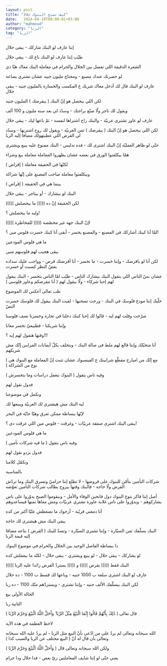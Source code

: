 ```yaml
---
layout: post
title: "كيف تصبح البنوك حلالا"
date:   2024-04-10T00:00:01+03:00
author: "mahmoud"
category: "الربا"
tag: "الربا"
---
```



إنتا عارف لو البنك شاركك - يبقى حلال

طيّب إنتا عارف لو البنك باع لك - يبقى حلال




الشعرة الدقيقة اللي تفصل بين الحلال والحرام في معاملة
البنك معاك هيّا دي




لو حضرتك عندك مصنع - ومحتاج مليون جنيه عشان تشتري
بضاعة

عارف لو البنك قال لك أدخل معاك شريك ع المكسب والخسارة
بالمليون جنيه - يبقى حلال

لكن اللي بيحصل هو إنّ البنك ( بيقرضك ) المليون
جنيه

ويقول لك تاجر ولّا صنّع براحتك - وسدّد لي بعد سنة مليون و
100 ألف




عارف لو عاوز تشتري عربيّة - والبنك راح اشتراها لنفسه - ثمّ
باعها ليك - يبقى حلال

لكن اللي بيحصل هو إنّ البنك ( بيقرضك ) ثمن العربيّة -
ويقول لك روح اشتريها - وسدّد لي القرض اللي عطيتهولك مضافا إليه
الربا




حتّى لو ظاهر العمليّة إنّ البنك اشترى لك - فده تدليس -
البنك ممنوع عليه يبيع ويشتري

همّا بيكلفتوا الورق في بعضه عشان يظهروا المعاملة معاملة
بيع وشراء

لكنّها في الحقيقة معاملة ( إقراض )

وبيكلفتوا معاملة صاحب المصنع على إنّها شراكة

بينما هي في الحقيقة ( إقراض )




البنك لو بيشارك - أو بيتاجر - يبقى حلال

لكن الحقيقة إنّ ده ((((( ما بيحصلش )))))

وليه ما بيحصلش ؟!

لإنّ البنك جهة غير مخصّصة ((((( للمخاطرة )))))




لمّا أنا كبنك أشاركك في المصنع - والمصنع يخسر - أبقى أنا
كبنك خسرت فلوس مين ؟!

ما هي فلوس المودعين

يبقى هجيب لهم فلوسهم منين




لكن أنا لو باقرضك - وإنتا خسرت - ما تخسر - أنا أقرضتك
قرض - وواجب عليك سداده بغضّ النظر كسبت أو خسرت




عشان بسّ الناس اللي بتقول البنك بيشارك الناس - طيّب لمّا
الناس بتخسر - البنك بيقول لهم إحنا شركاء - ولّا بيقول لهم ( أنا مقرضكم
وعاوز فلوسي )




طب تعالى أعكس لك الموضوع

خلّيك إنتا مودع فلوسك في البنك - ورحت تسحبها - لقيت البنك
بيقول لك فلوسك خسرت النصّ

صرّخت وقلت لهم ليه - قالوا لك إحنا كبنك دخلنا في تجارة
وخسرنا نصف فلوسنا

وإنتا شريكنا - فطبيعيّ تخسر معانا

وقتها هتقول لهم إيه ؟!!!




أنا متخيّلك وإنتا قالع لهم ملط في صالة البنك - وبتحلف بكلّ
أيمانات المرابين إنّك مش شريكهم

مع إنّك من امبارح مقطّع شرايينك ع الفيسبوك عشان تثبت إنّ
المعاملة مع البنوك هي ( نوع من الشراكة )




وفيه ناس بتقول ( البنوك بتعمل دراسات وما بتخسرش )

فدول نقول لهم

ونكمل في موضوعنا




ليه البنك مش هيشتري لك العربيّة ويبيعها لك

لإنّها ببساطة ممكن تغرق وهيّا جايّة في البحر

يبقى البنك اشترى صفقة عربيّات - وغرقت - فلوس مين اللي
غرقت دي ؟!

ما هي فلوس المودعين




وفيه ناس بتقول ( ما فيه شركات تأمين )

فدول بردو نقول لهم

ونكمّل كلامنا




بالمناسبة

شركات التأمين بتأمّن للبنوك على قروضها - لا تطلع إنتا
حراميّ وتسرق البنك وما تردّش القرض ولّا حاجة - فالبنك وقتها بيروح يطالب
شركات التأمين تعوّضه




أصل إنتا فاكر بتوع البنوك دول فاتحين الوفاء والأمل -
وبيقوموا الصبح يدوّروا على ناس يشاركوهم - ويدوّروا على ناس غلابة عاوزة
تشتري عربيّات ومش معاها تمنها فيساعدوهم

أنا دمعتي قريّبة - أرجوك ما تضغطش عليّا أكتر من كده




يبقى البنك مش هيشتري لك حاجة

البنك يسلّفك ثمن السيّارة - وإنتا تشتري السيّارة - وتسدّ
للبنك ( القرض ) بتاعه مضافا إليه قيمة الربا




دا ببساطة الفاصل الوحيد بين الحلال والحرام في موضوع
البنوك

لو يشاركك - يبقى حلال - لو يبيع ويشتري - يبقى حلال -
لكنّه ما بيعملش كده

البنك فقط ((((( يقرض ))))) و ((((( يستردّ القرض زائدا
عليه الربا )))))




عارف لو البنك اشترى سلعة ب 1000 جنيه - وباعها لك قسط ب
1100 - ده حلال

لكن البنك بيسلّفك الألف جنيه - وإنتا تشتري - ويستردّهم منّك
1100 - ده ربا

الحالة الأولى بيع

التانية ربا




قال تعالى ( ذَٰلِكَ بِأَنَّهُمْ قَالُوا إِنَّمَا الْبَيْعُ مِثْلُ الرِّبَا ۗ وَأَحَلَّ
اللَّهُ الْبَيْعَ وَحَرَّمَ الرِّبَا )




لاحظ العظمة في هذه الآية

الله سبحانه وتعالى لم يردّ على من ادّعى بأنّ البيع مثل
الربا - لم يردّ عليه الله سبحانه وتعالى بأن قال له أنّ ( البيع مختلف عن
الربا والسبب كذا )




ولكن الله سبحانه وتعالى قال ( وَأَحَلَّ اللَّهُ الْبَيْعَ وَحَرَّمَ
الرِّبَا )

يعني حتّى لو إنتا شايف المعاملتين زيّ بعض - فدا حلال ودا
حرام
